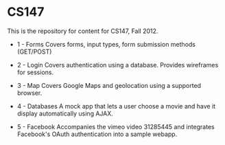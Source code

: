 CS147
=====

This is the repository for content for CS147, Fall 2012.

* 1 - Forms
Covers forms, input types, form submission methods (GET/POST) 

* 2 - Login
Covers authentication using a database. Provides wireframes for sessions.

* 3 - Map
Covers Google Maps and geolocation using a supported browser.

* 4 - Databases
A mock app that lets a user choose a movie and have it display automatically using AJAX.

* 5 - Facebook
Accompanies the vimeo video 31285445 and integrates Facebook's OAuth authentication into a sample webapp.
